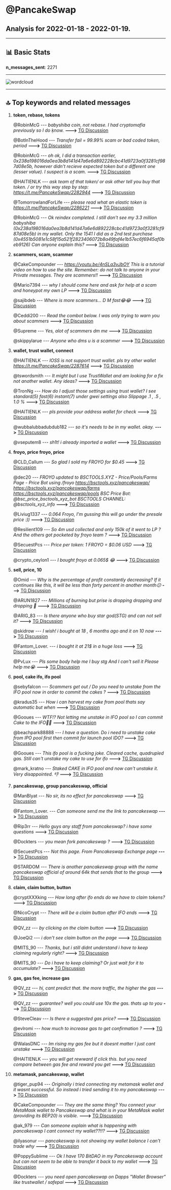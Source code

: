 # **@PancakeSwap**
 ## Analysis for **2022-01-18** - **2022-01-19**.

---

## 📊 **Basic Stats**

**n_messages_sent**: 2271

---
![wordcloud](PancakeSwap_1Days_wordcloud.png)

---


## 🔝 **Top keywords and related messages**

1. **token, rebase, tokens**

    @RobinMcG --- *babyshiba coin, not rebase. I had cryptomafia previously so I do ķnow.* **--->** [TG Discussion](https://t.me/PancakeSwap/2286308)

    @BotInTheHood --- *Transfer fail = 99.99% scam or bad coded token, period* **--->** [TG Discussion](https://t.me/PancakeSwap/2288487)

    @RobinMcG --- *oh ok, I did a transaction earlier, 0x238a198016da0ea3b8d141d47a6e6d892228cbc41d9723a0f3281cf987d08e5b, however didn't recieve expected token but a different one (lesser value). I suspect is a scam.* **--->** [TG Discussion](https://t.me/PancakeSwap/2283337)

    @HAITIENLK --- *ask team of that token/ or ask other tell you buy that token. / or try this way step by step: https://t.me/PancakeSwap/2282944* **--->** [TG Discussion](https://t.me/PancakeSwap/2283006)

    @TomorrowlandForLife --- *please read what an elastic token is  https://t.me/PancakeSwap/2286221* **--->** [TG Discussion](https://t.me/PancakeSwap/2286228)

    @RobinMcG --- *Ok reindex completed. I still don't see my 3.3 million babyshiba (0x238a198016da0ea3b8d141d47a6e6d892228cbc41d9723a0f3281cf987d08e5b) in my wallet. Only the 1541 I did as a 2nd test purchase (0x4551b5081e1c58f15a521f2823406072b8a49faf4e1b57ec6f6945af0beb9126) Can anyone explain this?* **--->** [TG Discussion](https://t.me/PancakeSwap/2287168)

2. **scammers, scam, scammer**

    @CakeCompounder --- *https://youtu.be/4nSLa3vJbOY  This is a tutorial video on how to use the site. Remember: do not talk to anyone in your Private messages.   They are scammers!!* **--->** [TG Discussion](https://t.me/PancakeSwap/2282548)

    @Mario7394 --- *why I should come here and ask for help at a scam and honeypot my own LP* **--->** [TG Discussion](https://t.me/PancakeSwap/2288491)

    @sajibdeb --- *Where is more scammers... D M fast😂😂* **--->** [TG Discussion](https://t.me/PancakeSwap/2284451)

    @Ceddi200 --- *Read the combot below. I was only trying to warn you about scammers* **--->** [TG Discussion](https://t.me/PancakeSwap/2287417)

    @Supreme --- *Yes, alot of scammers dm me* **--->** [TG Discussion](https://t.me/PancakeSwap/2286040)

    @skippylarue --- *Anyone who dms u is a scammer* **--->** [TG Discussion](https://t.me/PancakeSwap/2286038)

3. **wallet, trust wallet, connect**

    @HAITIENLK --- *IOSS is not support trust wallet. pls try other wallet https://t.me/PancakeSwap/2287614* **--->** [TG Discussion](https://t.me/PancakeSwap/2287621)

    @tswordsmith --- *It might but I use TrustWallet and am looking for a fix not another wallet. Any ideas?* **--->** [TG Discussion](https://t.me/PancakeSwap/2288023)

    @TronNg --- *How do I adjust those settings using trust wallet?  I see standard(5) fast(6) instant(7) under gwei settings also Slippage .1 , .5 , 1.0 %* **--->** [TG Discussion](https://t.me/PancakeSwap/2282284)

    @HAITIENLK --- *pls provide your address wallet for check* **--->** [TG Discussion](https://t.me/PancakeSwap/2287225)

    @wubbalubbadubdub182 --- *so it's needs to be in my wallet. okay.* **--->** [TG Discussion](https://t.me/PancakeSwap/2283260)

    @vseputem8 --- *sh1t! i already imported a wallet* **--->** [TG Discussion](https://t.me/PancakeSwap/2286110)

4. **froyo, price froyo, price**

    @CLD_Callum --- *So glad I sold my FROYO for $0.45* **--->** [TG Discussion](https://t.me/PancakeSwap/2285178)

    @dec20 --- *FROYO updated to BSCTOOLS.XYZ - Price/Pools/Farms Page - Price Bot using /froyo  https://bsctools.xyz/pancakeswap/ https://bsctools.xyz/pancakeswap/farms https://bsctools.xyz/pancakeswap/pools  BSC Price Bot: @bsc_price_bsctools_xyz_bot BSCTOOLS CHANNEL: @bsctools_xyz_info* **--->** [TG Discussion](https://t.me/PancakeSwap/2285467)

    @Liviug1337 --- *0.064 Froyo, I'm gussing this will go under the presale price :))* **--->** [TG Discussion](https://t.me/PancakeSwap/2284926)

    @Resilient109 --- *So 4m usd collected and only 150k of it went to LP ? And the others got pocketed by froyo team ?* **--->** [TG Discussion](https://t.me/PancakeSwap/2285086)

    @SecuestPcs --- *Price per token: 1 FROYO = $0.06 USD* **--->** [TG Discussion](https://t.me/PancakeSwap/2282496)

    @crypto_ceylon1 --- *I bought froyo at 0.065$ 😂* **--->** [TG Discussion](https://t.me/PancakeSwap/2285310)

5. **sell, price, 10**

    @Omid --- *Why is the percentage of profit constantly decreasing?  If it continues like this, it will be less than forty percent in another month😕* **--->** [TG Discussion](https://t.me/PancakeSwap/2283092)

    @ARUN1827 --- *Millions of burning but prise is dropping dropping and dropping 😤* **--->** [TG Discussion](https://t.me/PancakeSwap/2283712)

    @ARIG_83 --- *Is there anyone who buy star god(STG) and can not sell it?* **--->** [TG Discussion](https://t.me/PancakeSwap/2288205)

    @skidrow --- *I wish! i bought at 18 ,  6 months ago and it on 10 now* **--->** [TG Discussion](https://t.me/PancakeSwap/2286553)

    @Fantom_Lover. --- *i bought it at 21$ in a huge loss* **--->** [TG Discussion](https://t.me/PancakeSwap/2282644)

    @PvLux --- *Pls some body help me  I buy stg  And I can't sell it Please help me😭* **--->** [TG Discussion](https://t.me/PancakeSwap/2285684)

6. **pool, cake ifo, ifo pool**

    @sebyfalcon --- *Scammers get out / Do you need to unstake from the IFO pool now in order to commit the cakes ?* **--->** [TG Discussion](https://t.me/PancakeSwap/2283569)

    @kradus35 --- *How i can harvest my cake from pool thats say automatic but when* **--->** [TG Discussion](https://t.me/PancakeSwap/2283069)

    @Gooues --- *WTF!? Not letting me unstake in IFO pool so I can commit Cake to the IFO🤦‍♂* **--->** [TG Discussion](https://t.me/PancakeSwap/2284327)

    @beachpark88888 --- *I have a question. Do i need to unstake cake from IPO pool first then commit for launch pool IDO?* **--->** [TG Discussion](https://t.me/PancakeSwap/2283418)

    @Gooues --- *This ifo pool is a fucking joke. Cleared cache, quadrupled gas. Still can't unstake my cake to use for ifo* **--->** [TG Discussion](https://t.me/PancakeSwap/2284444)

    @mark_kratno --- *Staked CAKE in IFO pool and now can’t unstake it. Very disappointed. 👎* **--->** [TG Discussion](https://t.me/PancakeSwap/2284107)

7. **pancakeswap, group pancakeswap, official**

    @ManBlyat --- *No sir, its no effect for pancakeswap* **--->** [TG Discussion](https://t.me/PancakeSwap/2281961)

    @Fantom_Lover. --- *Can someone send me the link to pancakeswap* **--->** [TG Discussion](https://t.me/PancakeSwap/2287203)

    @Rip3rr --- *Hello guys any staff from pancakeswap? i have some questions* **--->** [TG Discussion](https://t.me/PancakeSwap/2281868)

    @Dockters --- *you mean fork  pancakeswap ?* **--->** [TG Discussion](https://t.me/PancakeSwap/2281937)

    @SecuestPcs --- *Not this page. From Pancakeswap Exchange page* **--->** [TG Discussion](https://t.me/PancakeSwap/2283426)

    @STARDOM --- *There is another pancakeswap group with the name pancakeswap official of around 64k that sends that to the group* **--->** [TG Discussion](https://t.me/PancakeSwap/2288085)

8. **claim, claim button, button**

    @cryptXXXking --- *How long after ifo ends do we have to claim tokens?* **--->** [TG Discussion](https://t.me/PancakeSwap/2283682)

    @NicoCrypt --- *There will be a claim button after IFO ends* **--->** [TG Discussion](https://t.me/PancakeSwap/2284190)

    @QV_zz --- *by clicking on the claim button* **--->** [TG Discussion](https://t.me/PancakeSwap/2284601)

    @JoeQi2 --- *i don't see claim button on the page* **--->** [TG Discussion](https://t.me/PancakeSwap/2284611)

    @MITS_90 --- *Thanks, but i still didnt understand i have to keep claiming regularly right?* **--->** [TG Discussion](https://t.me/PancakeSwap/2287230)

    @MITS_90 --- *Do i have to keep claiming? Or just wait for it to accumulate?* **--->** [TG Discussion](https://t.me/PancakeSwap/2287210)

9. **gas, gas fee, increase gas**

    @QV_zz --- *hi, cant predict that. the more traffic, the higher the gas* **--->** [TG Discussion](https://t.me/PancakeSwap/2282270)

    @QV_zz --- *guarantee? well you could use 10x the gas. thats up to you* **--->** [TG Discussion](https://t.me/PancakeSwap/2282274)

    @SteveCleav --- *Is there a suggested gas price?* **--->** [TG Discussion](https://t.me/PancakeSwap/2283596)

    @evlromi --- *how much to increase gas to get confirmation ?* **--->** [TG Discussion](https://t.me/PancakeSwap/2283858)

    @WalasDNC --- *Im rising my gas fee but it doesnt matter I just cant unstake* **--->** [TG Discussion](https://t.me/PancakeSwap/2284092)

    @HAITIENLK --- *you will get rewward if click this. but you need compare between gas fee and reward you get* **--->** [TG Discussion](https://t.me/PancakeSwap/2287211)

10. **metamask, pancakeswap, wallet**

    @tiger_pup94 --- *Originally i tried connecting my metamask wallet and it wasnt successful. So instead i tried sending it to my pancakeswap* **--->** [TG Discussion](https://t.me/PancakeSwap/2282534)

    @CakeCompounder --- *They are the same thing? You connect your MetaMask wallet to Pancakeswap and what is in your MetaMask wallet (providing its BEP20) is visible.* **--->** [TG Discussion](https://t.me/PancakeSwap/2282527)

    @ak_979 --- *Can someone explain what is happening with pancakeswap I cant connect my wallet??!!?* **--->** [TG Discussion](https://t.me/PancakeSwap/2288089)

    @ilyasonur --- *pancakeswap is not showing my wallet balance I can't trade why* **--->** [TG Discussion](https://t.me/PancakeSwap/2288287)

    @PoppySublime --- *Ok I have 170 BitDAO in my Pancakeswap account but can not seem to be able to transfer it back to my wallet* **--->** [TG Discussion](https://t.me/PancakeSwap/2287317)

    @Dockters --- *you need open pancakeswap on Dapps "Wallet Browser" like trustwallet / safepal* **--->** [TG Discussion](https://t.me/PancakeSwap/2286429)


